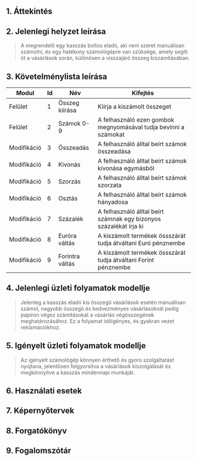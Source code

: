 ## 1. Áttekintés

## 2. Jelenlegi helyzet leírása

> A megrendelő egy kasszás boltos eladó, aki nem szeret manuálisan számolni, és egy hatékony számológépre van szüksége, amely segíti őt a vásárlások során, különösen a visszajáró összeg kiszámításában.

## 3. Követelménylista leírása

| Modul       | Id  | Név             | Kifejtés                                                           |
| ----------- | --- | --------------- | ------------------------------------------------------------------ |
| Felület     | 1   | Összeg kiírása  | Kiírja a kiszámolt összeget                                        |
| Felület     | 2   | Számok 0-9      | A felhasználó ezen gombok megnyomásával tudja bevinni a számokat   |
| Modifikáció | 3   | Összeadás       | A felhasználó álltal beírt számok összeadása                       |
| Modifikáció | 4   | Kivonás         | A felhasználó álltal beírt számok kivonása egymásból               |
| Modifikáció | 5   | Szorzás         | A felhasználó álltal beírt számok szorzata                         |
| Modifikáció | 6   | Osztás          | A felhasználó álltal beírt számok hányadosa                        |
| Modifikáció | 7   | Százalék        | A felhasználó álltal beírt számnak egy bizonyos százalékát írja ki |
| Modifikáció | 8   | Euróra váltás   | A kiszámolt termékek össszárát tudja átváltani Euró pénznembe      |
| Modifikáció | 9   | Forintra váltás | A kiszámolt termékek össszárát tudja átváltani Forint pénznembe    |

## 4. Jelenlegi üzleti folyamatok modellje

> Jelenleg a kasszás eladó kis összegű vásárlások esetén manuálisan számol, nagyobb összegű és kedvezményes vásárlásoknál pedig papíron végez számításokat a vásárlás végösszegének meghatározásához. Ez a folyamat időigényes, és gyakran vezet reklamációkhoz.

## 5. Igényelt üzleti folyamatok modellje

> Az igényelt számológép könnyen érthető és gyors szolgáltatást nyújtana, jelentősen felgyorsítva a vásárlások kiszolgálását és megkönnyítve a kasszás mindennapi munkáját.

## 6. Használati esetek

## 7. Képernyőtervek

## 8. Forgatókönyv

## 9. Fogalomszótár
